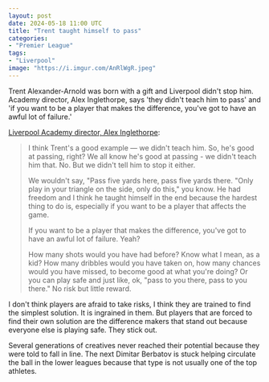 ```yaml
---
layout: post
date: 2024-05-18 11:00 UTC
title: "Trent taught himself to pass"
categories:
- "Premier League"
tags:
- "Liverpool"
image: "https://i.imgur.com/AnRlWgR.jpeg"
---
```


Trent Alexander-Arnold was born with a gift and Liverpool didn't stop him. Academy director, Alex Inglethorpe, says 'they didn't teach him to pass' and 'if you want to be a player that makes the difference, you've got to have an awful lot of failure.'

<!---more--->

[Liverpool Academy director,  Alex Inglethorpe](https://youtu.be/Hil-Lw5ErL0?si=Tova3ePxReEPYPfF):

> I think Trent's a good example — we didn't teach him. So, he's good at passing, right?  We all know he's good at passing - we didn't teach him that.  No. But we didn't tell him to stop it either.
> 
> We wouldn't say, "Pass five yards here, pass five yards there. "Only play in your triangle on the side, only do this," you know. He had freedom and I think he taught himself in the end because the hardest thing to do is, especially if you want to be a player that affects the game.
> 
> If you want to be a player that makes the difference,  you've got to have an awful lot of failure. Yeah?
>  
> How many shots would you have had before? Know what I mean, as a kid? How many dribbles would you have taken on, how many chances would you have missed, to become good at what you're doing? Or you can play safe and just like, ok, "pass to you there, pass to you there." No risk but little reward.

I don't think players are afraid to take risks, I think they are trained to find the simplest solution. It is ingrained in them. But players that are forced to find their own solution are the difference makers that stand out because everyone else is playing safe. They stick out.

Several generations of creatives never reached their potential because they were told to fall in line. The next Dimitar Berbatov is stuck helping circulate the ball in the lower leagues because that type is not usually one of the top athletes.